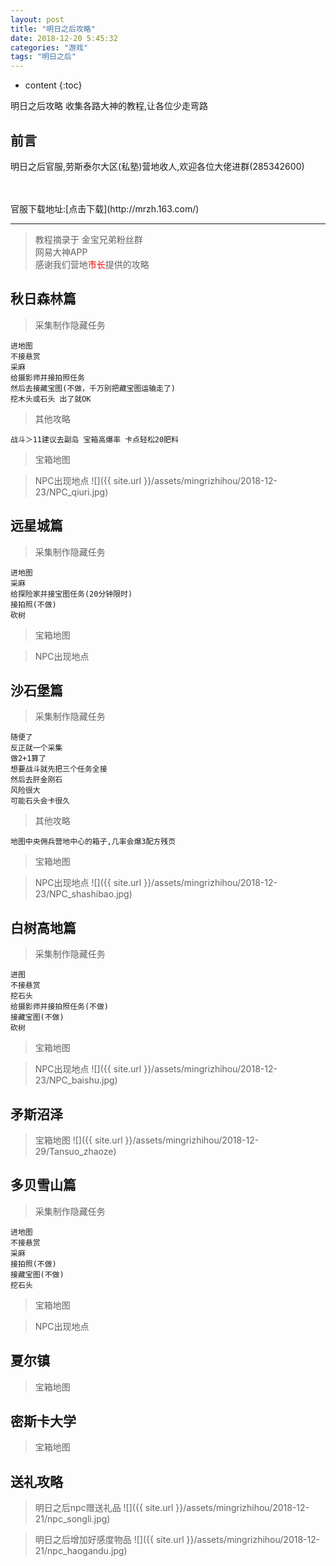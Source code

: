 ```yaml
---
layout: post
title: "明日之后攻略"
date: 2018-12-20 5:45:32
categories: "游戏"
tags: "明日之后" 
---
```


* content
{:toc}

明日之后攻略 收集各路大神的教程,让各位少走弯路








## 前言
明日之后官服,劳斯泰尔大区(私塾)营地收人,欢迎各位大佬进群(285342600)

<br>
<br>
官服下载地址:[点击下载](http://mrzh.163.com/)

---
> 教程摘录于
金宝兄弟粉丝群<br>
网易大神APP<br>
感谢我们营地<font color="red">市长</font>提供的攻略


## 秋日森林篇
> 采集制作隐藏任务
```
进地图
不接悬赏
采麻
给摄影师并接拍照任务
然后去接藏宝图(不做，千万别把藏宝图运输走了)
挖木头或石头 出了就OK
```
> 其他攻略
```
战斗＞11建议去副岛 宝箱高爆率 卡点轻松20肥料
```
> 宝箱地图

> NPC出现地点
![]({{ site.url }}/assets/mingrizhihou/2018-12-23/NPC_qiuri.jpg)




## 远星城篇
> 采集制作隐藏任务
```
进地图
采麻
给探险家并接宝图任务(20分钟限时)
接拍照(不做)
砍树
```
> 宝箱地图

> NPC出现地点





## 沙石堡篇
> 采集制作隐藏任务
```
随便了
反正就一个采集
做2+1算了
想要战斗就先把三个任务全接
然后去肝金刚石
风险很大
可能石头会卡很久
```
> 其他攻略
```
地图中央佣兵营地中心的箱子,几率会爆3配方残页
```
> 宝箱地图

> NPC出现地点
![]({{ site.url }}/assets/mingrizhihou/2018-12-23/NPC_shashibao.jpg)




## 白树高地篇
> 采集制作隐藏任务
```
进图
不接悬赏
挖石头
给摄影师并接拍照任务(不做)
接藏宝图(不做)
砍树
```
> 宝箱地图

> NPC出现地点
![]({{ site.url }}/assets/mingrizhihou/2018-12-23/NPC_baishu.jpg)


## 矛斯沼泽

> 宝箱地图
![]({{ site.url }}/assets/mingrizhihou/2018-12-29/Tansuo_zhaoze)

## 多贝雪山篇
> 采集制作隐藏任务
```
进地图
不接悬赏
采麻
接拍照(不做)
接藏宝图(不做)
挖石头
```
> 宝箱地图

> NPC出现地点




## 夏尔镇
> 宝箱地图



## 密斯卡大学
> 宝箱地图


## 送礼攻略

> 明日之后npc赠送礼品
![]({{ site.url }}/assets/mingrizhihou/2018-12-21/npc_songli.jpg)

> 明日之后增加好感度物品
![]({{ site.url }}/assets/mingrizhihou/2018-12-21/npc_haogandu.jpg)